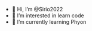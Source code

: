 - 👋 Hi, I’m @Sirio2022
- 👀 I’m interested in learn code
- 🌱 I’m currently learning Phyon
<!---
Sirio2022/Sirio2022 is a ✨ special ✨ repository because its `README.md` (this file) appears on your GitHub profile.
You can click the Preview link to take a look at your changes.
--->
